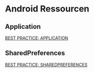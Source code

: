 # Android Ressourcen

## Application

[BEST PRACTICE: APPLICATION](https://yakivmospan.wordpress.com/2014/04/17/best-practice-application/)

## SharedPreferences
[BEST PRACTICE: SHAREDPREFERENCES](https://yakivmospan.wordpress.com/2014/03/11/best-practice-sharedpreferences/)
